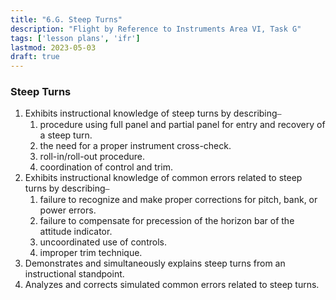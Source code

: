 ```yaml
---
title: "6.G. Steep Turns"
description: "Flight by Reference to Instruments Area VI, Task G"
tags: ['lesson plans', 'ifr']
lastmod: 2023-05-03
draft: true
---
```

### Steep Turns

1. Exhibits instructional knowledge of steep turns by describing⎯
   1. procedure using full panel and partial panel for entry and recovery of a steep turn. 
   2. the need for a proper instrument cross-check. 
   3. roll-in/roll-out procedure. 
   4. coordination of control and trim. 
2. Exhibits instructional knowledge of common errors related to steep turns by describing⎯
   1. failure to recognize and make proper corrections for pitch, bank, or power errors. 
   2. failure to compensate for precession of the horizon bar of the attitude indicator. 
   3. uncoordinated use of controls. 
   4. improper trim technique. 
3. Demonstrates and simultaneously explains steep turns from an instructional standpoint. 
4. Analyzes and corrects simulated common errors related to steep turns. 